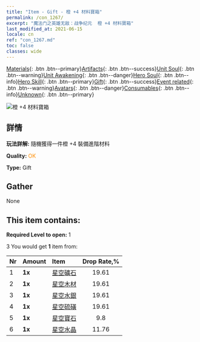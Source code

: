 ```yaml
---
title: "Item - Gift - 橙 +4 材料寶箱"
permalink: /con_1267/
excerpt: "魔法门之英雄无敌：战争纪元  橙 +4 材料寶箱"
last_modified_at: 2021-06-15
locale: cn
ref: "con_1267.md"
toc: false
classes: wide
---
```

 [Materials](/ItemsCN/){: .btn .btn--primary}[Artifacts](/ItemsCN/Artifacts/){: .btn .btn--success}[Unit Soul](/ItemsCN/UnitSoul/){: .btn .btn--warning}[Unit Awakening](/ItemsCN/UnitAwakening/){: .btn .btn--danger}[Hero Soul](/ItemsCN/HeroSoul/){: .btn .btn--info}[Hero Skill](/ItemsCN/HeroSkill/){: .btn .btn--primary}[Gift](/ItemsCN/Gift/){: .btn .btn--success}[Event related](/ItemsCN/Events/){: .btn .btn--warning}[Avatars](/ItemsCN/Avatars/){: .btn .btn--danger}[Consumables](/ItemsCN/Consumables/){: .btn .btn--info}[Unknown](/ItemsCN/Unknown/){: .btn .btn--primary}

 ![橙 +4 材料寶箱](/images/t/i_304002.png)

## 詳情
 **玩法詳解:** 隨機獲得一件橙 +4 裝備進階材料

 **Quality:** <span style="color: #FF8C00">OK</span>

 **Type:** Gift

## Gather

  None

## This item contains:

 **Required Level to open:** 1

 3 You would get **1** item  from:

  | Nr | Amount |     Item    | Drop Rate,% |
  |:---|:-------|:------------|:---------:|
  | 1 |  **1x** | [星空礦石](/cn/Items/mat_89/) | 19.61 | 
  | 2 |  **1x** | [星空木材](/cn/Items/mat_90/) | 19.61 | 
  | 3 |  **1x** | [星空水銀](/cn/Items/mat_91/) | 19.61 | 
  | 4 |  **1x** | [星空硫磺](/cn/Items/mat_92/) | 19.61 | 
  | 5 |  **1x** | [星空寶石](/cn/Items/mat_93/) | 9.8 | 
  | 6 |  **1x** | [星空水晶](/cn/Items/mat_94/) | 11.76 | 
